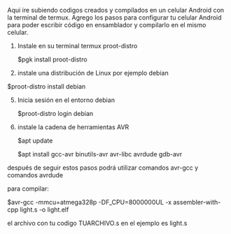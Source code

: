 Aqui ire subiendo codigos creados y compilados en un celular Android 
con la terminal de termux.
Agrego los pasos para configurar tu celular Android
para poder escribir código en ensamblador y compilarlo
en el mismo celular.

1. Instale en su terminal termux proot-distro
   
   $pgk install proot-distro
3.  instale una distribución de Linux por ejemplo debian

$proot-distro install debian

5. Inicia sesión en el entorno debian
   
   $proot-distro login debian

6. instale la cadena de herramientas AVR
   
   $apt update
   
   $apt install gcc-avr binutils-avr avr-libc avrdude gdb-avr
   

después de seguir estos pasos podrá utilizar 
comandos avr-gcc y comandos avrdude

para compilar:

$avr-gcc -mmcu=atmega328p -DF_CPU=8000000UL 
-x assembler-with-cpp light.s -o light.elf

el archivo con tu codigo TUARCHIVO.s
en el ejemplo es light.s
